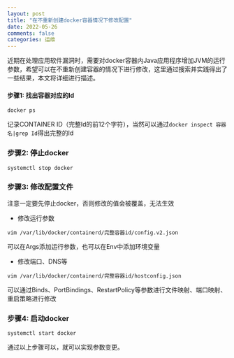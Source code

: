 ```yaml
---
layout: post
title: "在不重新创建docker容器情况下修改配置"
date: 2022-05-26
comments: false
categories: 运维
---
```


近期在处理应用软件漏洞时，需要对docker容器内Java应用程序增加JVM的运行参数，希望可以在不重新创建容器的情况下进行修改，这里通过搜索并实践得出了一些结果，本文将详细进行描述。


#### 步骤1: 找出容器对应的Id

```
docker ps
```
记录CONTAINER ID（完整Id的前12个字符），当然可以通过`docker inspect 容器名|grep Id`得出完整的Id

### 步骤2: 停止docker
```
systemctl stop docker
```

### 步骤3: 修改配置文件

注意一定要先停止docker，否则修改的值会被覆盖，无法生效

* 修改运行参数
```
vim /var/lib/docker/containerd/完整容器id/config.v2.json
```
可以在Args添加运行参数，也可以在Env中添加环境变量

* 修改端口、DNS等
```
vim /var/lib/docker/containerd/完整容器id/hostconfig.json
```
可以通过Binds、PortBindings、RestartPolicy等参数进行文件映射、端口映射、重启策略进行修改

### 步骤4: 启动docker

```
systemctl start docker
```

通过以上步骤可以，就可以实现参数变更。
